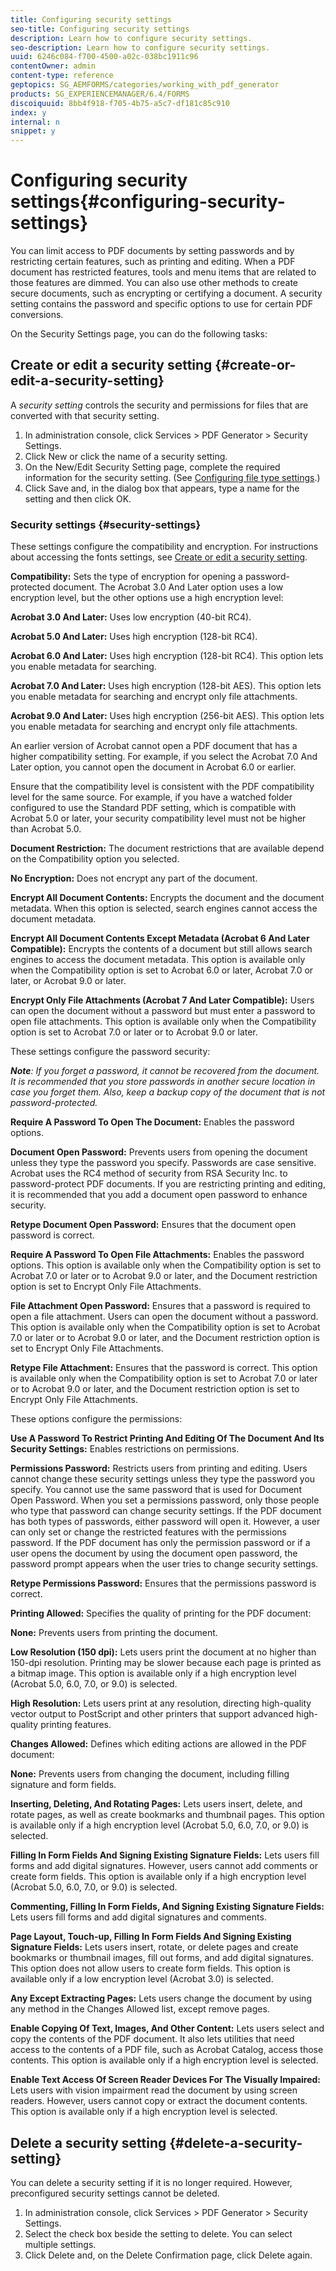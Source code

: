 ```yaml
---
title: Configuring security settings
seo-title: Configuring security settings
description: Learn how to configure security settings.
seo-description: Learn how to configure security settings.
uuid: 6246c084-f700-4500-a02c-038bc1911c96
contentOwner: admin
content-type: reference
geptopics: SG_AEMFORMS/categories/working_with_pdf_generator
products: SG_EXPERIENCEMANAGER/6.4/FORMS
discoiquuid: 8bb4f918-f705-4b75-a5c7-df181c85c910
index: y
internal: n
snippet: y
---
```


# Configuring security settings{#configuring-security-settings}

You can limit access to PDF documents by setting passwords and by restricting certain features, such as printing and editing. When a PDF document has restricted features, tools and menu items that are related to those features are dimmed. You can also use other methods to create secure documents, such as encrypting or certifying a document. A security setting contains the password and specific options to use for certain PDF conversions.

On the Security Settings page, you can do the following tasks:

## Create or edit a security setting {#create-or-edit-a-security-setting}

A *security setting* controls the security and permissions for files that are converted with that security setting.

1. In administration console, click Services &gt; PDF Generator &gt; Security Settings.
1. Click New or click the name of a security setting.
1. On the New/Edit Security Setting page, complete the required information for the security setting. (See [Configuring file type settings](../../../forms/using/admin-help/configuring-file-type-settings.md#configuring-file-type-settings).)
1. Click Save and, in the dialog box that appears, type a name for the setting and then click OK.

### Security settings {#security-settings}

These settings configure the compatibility and encryption. For instructions about accessing the fonts settings, see [Create or edit a security setting](configuring-security-settings#create_or_edit_a_security_setting).

**Compatibility:** Sets the type of encryption for opening a password-protected document. The Acrobat 3.0 And Later option uses a low encryption level, but the other options use a high encryption level:

**Acrobat 3.0 And Later:** Uses low encryption (40-bit RC4).

**Acrobat 5.0 And Later:** Uses high encryption (128-bit RC4).

**Acrobat 6.0 And Later:** Uses high encryption (128-bit RC4). This option lets you enable metadata for searching.

**Acrobat 7.0 And Later:** Uses high encryption (128-bit AES). This option lets you enable metadata for searching and encrypt only file attachments.

**Acrobat 9.0 And Later:** Uses high encryption (256-bit AES). This option lets you enable metadata for searching and encrypt only file attachments.

An earlier version of Acrobat cannot open a PDF document that has a higher compatibility setting. For example, if you select the Acrobat 7.0 And Later option, you cannot open the document in Acrobat 6.0 or earlier.

Ensure that the compatibility level is consistent with the PDF compatibility level for the same source. For example, if you have a watched folder configured to use the Standard PDF setting, which is compatible with Acrobat 5.0 or later, your security compatibility level must not be higher than Acrobat 5.0.

**Document Restriction:** The document restrictions that are available depend on the Compatibility option you selected.

**No Encryption:** Does not encrypt any part of the document.

**Encrypt All Document Contents:** Encrypts the document and the document metadata. When this option is selected, search engines cannot access the document metadata.

**Encrypt All Document Contents Except Metadata (Acrobat&#xA;6 And Later Compatible):** Encrypts the contents of a document but still allows search engines to access the document metadata. This option is available only when the Compatibility option is set to Acrobat 6.0 or later, Acrobat 7.0 or later, or Acrobat 9.0 or later.

**Encrypt Only File Attachments (Acrobat 7 And Later&#xA;Compatible):** Users can open the document without a password but must enter a password to open file attachments. This option is available only when the Compatibility option is set to Acrobat 7.0 or later or to Acrobat 9.0 or later.

These settings configure the password security:

***Note**: If you forget a password, it cannot be recovered from the document. It is recommended that you store passwords in another secure location in case you forget them. Also, keep a backup copy of the document that is not password-protected.*

**Require A Password To Open The Document:** Enables the password options.

**Document Open Password:** Prevents users from opening the document unless they type the password you specify. Passwords are case sensitive. Acrobat uses the RC4 method of security from RSA Security Inc. to password-protect PDF documents. If you are restricting printing and editing, it is recommended that you add a document open password to enhance security.

**Retype Document Open Password:** Ensures that the document open password is correct.

**Require A Password To Open File Attachments:** Enables the password options. This option is available only when the Compatibility option is set to Acrobat 7.0 or later or to Acrobat 9.0 or later, and the Document restriction option is set to Encrypt Only File Attachments.

**File Attachment Open Password:** Ensures that a password is required to open a file attachment. Users can open the document without a password. This option is available only when the Compatibility option is set to Acrobat 7.0 or later or to Acrobat 9.0 or later, and the Document restriction option is set to Encrypt Only File Attachments.

**Retype File Attachment:** Ensures that the password is correct. This option is available only when the Compatibility option is set to Acrobat 7.0 or later or to Acrobat 9.0 or later, and the Document restriction option is set to Encrypt Only File Attachments.

These options configure the permissions:

**Use A Password To Restrict Printing And Editing Of&#xA;The Document And Its Security Settings:** Enables restrictions on permissions.

**Permissions Password:** Restricts users from printing and editing. Users cannot change these security settings unless they type the password you specify. You cannot use the same password that is used for Document Open Password. When you set a permissions password, only those people who type that password can change security settings. If the PDF document has both types of passwords, either password will open it. However, a user can only set or change the restricted features with the permissions password. If the PDF document has only the permission password or if a user opens the document by using the document open password, the password prompt appears when the user tries to change security settings.

**Retype Permissions Password:** Ensures that the permissions password is correct.

**Printing Allowed:** Specifies the quality of printing for the PDF document:

**None:** Prevents users from printing the document.

**Low Resolution (150 dpi):** Lets users print the document at no higher than 150-dpi resolution. Printing may be slower because each page is printed as a bitmap image. This option is available only if a high encryption level (Acrobat 5.0, 6.0, 7.0, or 9.0) is selected.

**High Resolution:** Lets users print at any resolution, directing high-quality vector output to PostScript and other printers that support advanced high-quality printing features.

**Changes Allowed:** Defines which editing actions are allowed in the PDF document:

**None:** Prevents users from changing the document, including filling signature and form fields.

**Inserting, Deleting, And Rotating Pages:** Lets users insert, delete, and rotate pages, as well as create bookmarks and thumbnail pages. This option is available only if a high encryption level (Acrobat 5.0, 6.0, 7.0, or 9.0) is selected.

**Filling In Form Fields And Signing Existing Signature&#xA;Fields:** Lets users fill forms and add digital signatures. However, users cannot add comments or create form fields. This option is available only if a high encryption level (Acrobat 5.0, 6.0, 7.0, or 9.0) is selected.

**Commenting, Filling In Form Fields, And Signing Existing&#xA;Signature Fields:** Lets users fill forms and add digital signatures and comments.

**Page Layout, Touch-up, Filling In Form Fields And Signing&#xA;Existing Signature Fields:** Lets users insert, rotate, or delete pages and create bookmarks or thumbnail images, fill out forms, and add digital signatures. This option does not allow users to create form fields. This option is available only if a low encryption level (Acrobat 3.0) is selected.

**Any Except Extracting Pages:** Lets users change the document by using any method in the Changes Allowed list, except remove pages.

**Enable Copying Of Text, Images, And Other Content:** Lets users select and copy the contents of the PDF document. It also lets utilities that need access to the contents of a PDF file, such as Acrobat Catalog, access those contents. This option is available only if a high encryption level is selected.

**Enable Text Access Of Screen Reader Devices For The&#xA;Visually Impaired:** Lets users with vision impairment read the document by using screen readers. However, users cannot copy or extract the document contents. This option is available only if a high encryption level is selected.

## Delete a security setting {#delete-a-security-setting}

You can delete a security setting if it is no longer required. However, preconfigured security settings cannot be deleted.

1. In administration console, click Services &gt; PDF Generator &gt; Security Settings.
1. Select the check box beside the setting to delete. You can select multiple settings.
1. Click Delete and, on the Delete Confirmation page, click Delete again.

